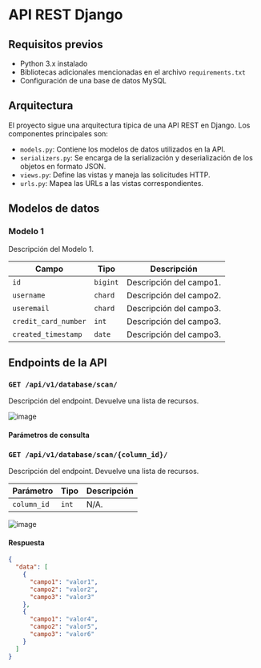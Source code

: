 # API REST Django

## Requisitos previos

- Python 3.x instalado
- Bibliotecas adicionales mencionadas en el archivo `requirements.txt`
- Configuración de una base de datos MySQL

## Arquitectura

El proyecto sigue una arquitectura típica de una API REST en Django. Los componentes principales son:

- `models.py`: Contiene los modelos de datos utilizados en la API.
- `serializers.py`: Se encarga de la serialización y deserialización de los objetos en formato JSON.
- `views.py`: Define las vistas y maneja las solicitudes HTTP.
- `urls.py`: Mapea las URLs a las vistas correspondientes.

## Modelos de datos

### Modelo 1

Descripción del Modelo 1.

| Campo    | Tipo    | Descripción             |
| -------- | ------- | ----------------------- |
| `id` | `bigint` | Descripción del campo1. |
| `username` | `chard` | Descripción del campo2. |
| `useremail` | `chard` | Descripción del campo3. |
| `credit_card_number` | `int` | Descripción del campo3. |
| `created_timestamp` | `date` | Descripción del campo3. |

## Endpoints de la API

### `GET /api/v1/database/scan/`

Descripción del endpoint. Devuelve una lista de recursos.

![image](https://github.com/JackGox99/Reto_Meli/assets/93834468/bbcb260b-8af0-4cde-93fd-6c67c8969af8)

#### Parámetros de consulta

### `GET /api/v1/database/scan/{column_id}/`

Descripción del endpoint. Devuelve una lista de recursos.

| Parámetro | Tipo    | Descripción                  |
| --------- | ------- | ---------------------------- |
| `column_id`  | `int` | N/A. |


![image](https://github.com/JackGox99/Reto_Meli/assets/93834468/c7117033-881d-43c4-bc38-9eb797d30a88)



#### Respuesta

```json
{
  "data": [
    {
      "campo1": "valor1",
      "campo2": "valor2",
      "campo3": "valor3"
    },
    {
      "campo1": "valor4",
      "campo2": "valor5",
      "campo3": "valor6"
    }
  ]
}

 
```
